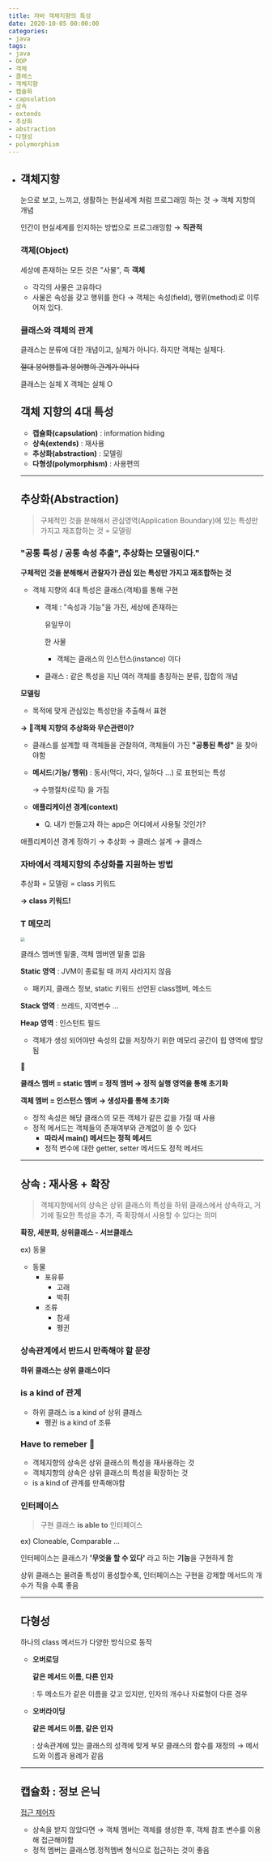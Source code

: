 ```yaml
---
title: 자바 객체지향의 특성
date: 2020-10-05 00:00:00
categories:
- java
tags:
- java
- OOP
- 객체
- 클래스
- 객체지향
- 캡슐화
- capsulation
- 상속
- extends
- 추상화
- abstraction
- 다형성
- polymorphism
---
```




- ## 객체지향

  눈으로 보고, 느끼고, 생활하는 현실세계 처럼 프로그래밍 하는 것 → 객체 지향의 개념

  인간이 현실세계를 인지하는 방법으로 프로그래밍함 → **직관적**

  ### 객체(Object)

  세상에 존재하는 모든 것은 "사물", 즉 **객체**

  - 각각의 사물은 고유하다
  - 사물은 속성을 갖고 행위를 한다 → 객체는 속성(field), 행위(method)로 이루어져 있다.

  ### 클래스와 객체의 관계

  클래스는 분류에 대한 개념이고, 실체가 아니다. 하지만 객체는 실체다.

  ~~절대 붕어빵틀과 붕어빵의 관계가 아니다~~

  클래스는 실체 X 객체는 실체 O

  ## 객체 지향의 4대 특성

  - **캡슐화(capsulation)** : information hiding
  - **상속(extends)** : 재사용
  - **추상화(abstraction)** : 모델링
  - **다형성(polymorphism)** : 사용편의

  ------

  ## 추상화(Abstraction)

  > 구체적인 것을 분해해서 관심영역(Application Boundary)에 있는 특성만 가지고 재조합하는 것 = 모델링

  ### "공통 특성 / 공통 속성 추출", 추상화는 모델링이다."

  **구체적인 것을 분해해서 관찰자가 관심 있는 특성만 가지고 재조합하는 것**

  - 객체 지향의 4대 특성은 클래스(객체)를 통해 구현

    - 객체 : "속성과 기능"을 가진, 세상에 존재하는 

      유일무이

      한 사물

      - 객체는 클래스의 인스턴스(instance) 이다

    - 클래스 : 같은 특성을 지닌 여러 객체를 총칭하는 분류, 집합의 개념

  **모델링**

  - 목적에 맞게 관심있는 특성만을 추출해서 표현

  **→ 🤔객체 지향의 추상화와 무슨관련이?**

  - 클래스를 설계할 때 객체들을 관찰하여, 객체들이 가진 **"공통된 특성"** 을 찾아야함

  - **메서드**(**기능/ 행위)** : 동사(먹다, 자다, 일하다 ...) 로 표현되는 특성

    → 수행절차(로직) 을 가짐

  - **애플리케이션 경계(context)**

    - Q. 내가 만들고자 하는 app은 어디에서 사용될 것인가?

  애플리케이션 경계 정하기 → 추상화 → 클래스 설계 → 클래스

  ### 자바에서 객체지향의 추상화를 지원하는 방법

  추상화 = 모델링 = class 키워드

  **→ class 키워드!**

  ### T 메모리

  <img src="/Users/2yeseul/Desktop/스크린샷 2020-10-06 오후 3.32.46.png" style="zoom:50%;" />

  클래스 멤버엔 밑줄, 객체 멤버엔 밑줄 없음

  **Static 영역** : JVM이 종료될 때 까지 사라지지 않음

  - 패키지, 클래스 정보, static 키워드 선언된 class멤버, 메소드

  **Stack 영역** : 쓰레드, 지역변수 ...

  **Heap 영역** : 인스턴트 필드

  - 객체가 생성 되어야만 속성의 값을 저장하기 위한 메모리 공간이 힙 영역에 할당됨

  📌

  **클래스 멤버 = static 멤버 = 정적 멤버 → 정적 실행 영역을 통해 초기화**

  **객체 멤버 = 인스턴스 멤버 → 생성자를 통해 초기화**

  - 정적 속성은 해당 클래스의 모든 객체가 같은 값을 가질 때 사용
  - 정적 메서드는 객체들의 존재여부와 관계없이 쓸 수 있다
    - **따라서 main() 메서드는 정적 메서드**
    - 정적 변수에 대한 getter, setter 메서드도 정적 메서드

  ------

  ## 상속 : 재사용 + 확장

  > 객체지향에서의 상속은 상위 클래스의 특성을 하위 클래스에서 상속하고, 거기에 필요한 특성을 추가, 즉 확장해서 사용할 수 있다는 의미

  **확장, 세분화, 상위클래스 - 서브클래스**

  ex) 동물

  - 동물
    - 포유류
      - 고래
      - 박쥐
    - 조류
      - 참새
      - 펭귄

  ### 상속관계에서 반드시 만족해야 할 문장

  **하위 클래스는 상위 클래스이다**

  ### is a kind of 관계

  - 하위 클래스 is a kind of 상위 클래스
    - 펭귄 is a kind of 조류

  ### Have to remeber 👊

  - 객체지향의 상속은 상위 클래스의 특성을 재사용하는 것
  - 객체지향의 상속은 상위 클래스의 특성을 확장하는 것
  - is a kind of 관계를 만족해야함

  ### 인터페이스

  > 구현 클래스 **is able to** 인터페이스

  ex) Cloneable, Comparable ...

  인터페이스는 클래스가 **'무엇을 할 수 있다'** 라고 하는 **기능**을 구현하게 함

  상위 클래스는 물려줄 특성이 풍성할수록, 인터페이스는 구현을 강제할 메서드의 개수가 적을 수록 좋음

  ------

  ## 다형성

  하나의 class 메서드가 다양한 방식으로 동작

  - **오버로딩**

    **같은 메서드 이름, 다른 인자**

    :  두 메소드가 같은 이름을 갖고 있지만, 인자의 개수나 자료형이 다른 경우

  - **오버라이딩**

    **같은 메서드 이름, 같은 인자**

    :  상속관계에 있는 클래스의 성격에 맞게 부모 클래스의 함수를 재정의 → 메서드와 이름과 용례가 같음

  ------

  ## 캡슐화 : 정보 은닉

  [접근 제어자](https://www.notion.so/1bc6af41a6e34899b3544a1ffcb1b615)

  - 상속을 받지 않았다면 → 객체 멤버는 객체를 생성한 후, 객체 참조 변수를 이용해 접근해야함
  - 정적 멤버는 클래스명.정적멤버 형식으로 접근하는 것이 좋음